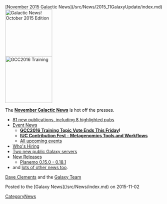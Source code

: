 <div class='newsItemHeader'>[November 2015 Galactic News](/src/News/2015_11GalaxyUpdate/index.md)</div>

<div class='right'>
<a href='/src/GalaxyUpdates/2015_11/index.md'><img src="/src/Images/GalaxyLogos/GalaxyNews.png" alt="Galactic News! October 2015 Edition" width=150 /></a><br />
<a href='/src/GalaxyUpdates/2015_11/index.md#gcc2016-training-topic-vote-ends-this-friday'><img src="/src/Events/GCC2016/GCC2016TrainingLogo400.png" alt="GCC2016 Training" width="150" /></a>
</div>

The **[November Galactic News](/src/GalaxyUpdates/2015_11/index.md)** is hot off the presses.
* [81 new publications, including 8 highlighted pubs](/src/GalaxyUpdates/2015_11/index.md#new-papers)
* [Event News](/src/GalaxyUpdates/2015_11/index.md#events)
  * **[GCC2016 Training Topic Vote Ends This Friday](/src/GalaxyUpdates/2015_11/index.md#gcc2016-training-topic-vote-ends-this-friday)!**
  * **[IUC Contribution Fest - Metagenomics Tools and Workflows](/src/GalaxyUpdates/2015_11/index.md#iuc-contribution-fest---metagenomics-tools-and-workflows)**
  * [All upcoming events](/src/GalaxyUpdates/2015_11/index.md#upcoming-events)
* [Who's Hiring](/src/GalaxyUpdates/2015_11/index.md#whos-hiring)
* [Two new public Galaxy servers](/src/GalaxyUpdates/2015_11/index.md#new-public-galaxy-servers)
* [New Releases](/src/GalaxyUpdates/2015_11/index.md#releases)
  * [Planemo 0.15.0 - 0.18.1](/src/GalaxyUpdates/2015_11/index.md#planemo-0150---0181)
* and [lots of other news too](/src/GalaxyUpdates/2015_11/index.md#other-news).

[Dave Clements](/src/DaveClements/index.md) and the [Galaxy Team](/src/GalaxyTeam/index.md)

<div class='newsItemFooter'>Posted to the [Galaxy News](/src/News/index.md) on 2015-11-02 </div>

[CategoryNews](/src/CategoryNews/index.md)
